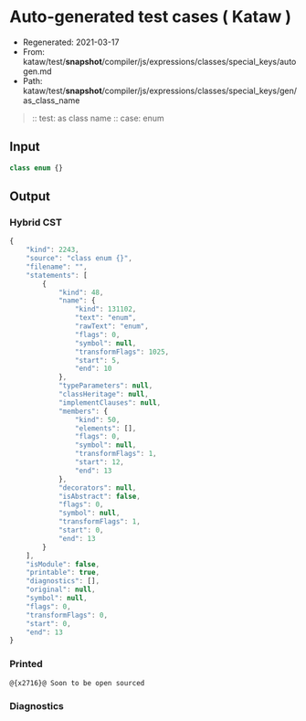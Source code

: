 # Auto-generated test cases ( Kataw )
- Regenerated: 2021-03-17
- From: kataw/test/__snapshot__/compiler/js/expressions/classes/special_keys/autogen.md
- Path: kataw/test/__snapshot__/compiler/js/expressions/classes/special_keys/gen/as_class_name
> :: test: as class name
> :: case: enum
## Input

`````js
class enum {}
`````

## Output

### Hybrid CST

```javascript
{
    "kind": 2243,
    "source": "class enum {}",
    "filename": "",
    "statements": [
        {
            "kind": 48,
            "name": {
                "kind": 131102,
                "text": "enum",
                "rawText": "enum",
                "flags": 0,
                "symbol": null,
                "transformFlags": 1025,
                "start": 5,
                "end": 10
            },
            "typeParameters": null,
            "classHeritage": null,
            "implementClauses": null,
            "members": {
                "kind": 50,
                "elements": [],
                "flags": 0,
                "symbol": null,
                "transformFlags": 1,
                "start": 12,
                "end": 13
            },
            "decorators": null,
            "isAbstract": false,
            "flags": 0,
            "symbol": null,
            "transformFlags": 1,
            "start": 0,
            "end": 13
        }
    ],
    "isModule": false,
    "printable": true,
    "diagnostics": [],
    "original": null,
    "symbol": null,
    "flags": 0,
    "transformFlags": 0,
    "start": 0,
    "end": 13
}
```

### Printed

```javascript
@{x2716}@ Soon to be open sourced
```

### Diagnostics

```javascript

```

